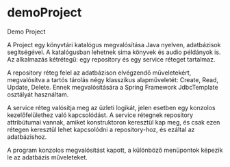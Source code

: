 # demoProject
Demo Project

A Project egy könyvtári katalógus megvalósítása Java nyelven, adatbázisok segítségével. A katalógusban lehetnek sima könyvek és audio példányok is.
Az alkalmazás kétrétegű: egy repository és egy service réteget tartalmaz.

A repository réteg felel az adatbázison elvégzendő műveletekért, megvalósítva a tartós tárolás négy klasszikus alapműveletét: Create, Read, Update, Delete. Ennek megvalósítására a Spring Framework JdbcTemplate osztályát használtam.

A service réteg valósítja meg az üzleti logikát, jelen esetben egy konzolos kezelőfelülethez való kapcsolódást. A service rétegnek repository attribútumai vannak, amiket konstruktoron keresztül kap meg, és csak ezen rétegen keresztül lehet kapcsolódni a repository-hoz, és ezáltal az adatbázishoz. 

A program konzolos megvalósítást kapott, a különböző menüpontok képezik le az adatbázis műveleteket.
